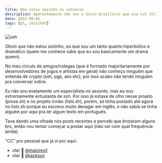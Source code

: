 ```yaml
---
title: Não estou sozinho no sshverso
description: Aparentemente não sou o único brasileiro que usa ssh lol.
date: 2022-08-01
tags: [pt, chitchat]
---
```


![ssh](https://i.imgur.com/43enwaJ.png)

Obvio que não estou sozinho, eu que sou um tanto quanto hiperbólico e dramático (quem me conhece sabe que eu sou basicamente um drama queen).

No meu círculo de amigos/colegas (que é formado majoritariamente por desenvolvedores de jogos e artistas em geral) não conheço ninguém que entenda de crypto (ssh, pgp, aes etc), por isso acabo não tendo ninguém pra conversar sobre.

Eu não sou exatamente um especialista no assunto, mas eu sou extremamente entusiasta de ssh. Por isso já estava de olho nesse projeto (prose.sh) e no projeto irmão (lists.sh), porém, só tinha postado até agora no lists.sh porque eu escrevo muito devagar em inglês, e não sabia se tinha alguém por aqui pra ler algum texto em português.

Tava dando uma olhada nos posts recentes e percebi que brotaram alguns brs, então vou tentar começar a postar aqui (não sei com qual frequência ainda).

"CC" pro pessoal que já vi por aqui:
- olar 👋 [@maiorevil](https://maiorevil.prose.sh/)
- olar 👋 [@jackson](https://jackson.prose.sh/)
